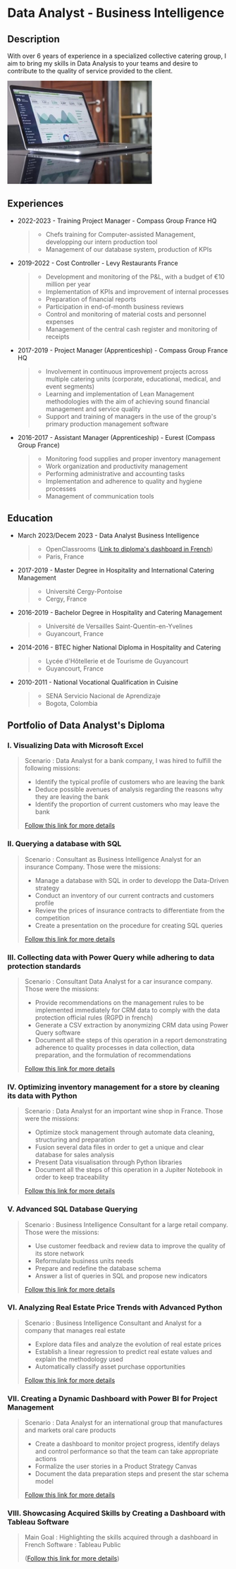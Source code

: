 # Data Analyst - Business Intelligence
## Description
With over 6 years of experience in a specialized collective catering group, I aim to bring my skills in Data Analysis to your teams and desire to contribute to the quality of service provided to the client.

![picture1](/assets/Data_picture_2.jpg)

## Experiences

* 2022-2023 - Training Project Manager - Compass Group France HQ
  > - Chefs training for Computer-assisted Management, developping our intern production tool
  > - Management of our database system, production of KPIs
* 2019-2022 - Cost Controller - Levy Restaurants France
  > - Development and monitoring of the P&L, with a budget of €10 million per year
  > - Implementation of KPIs and improvement of internal processes
  > - Preparation of financial reports
  > - Participation in end-of-month business reviews
  > - Control and monitoring of material costs and personnel expenses
  > - Management of the central cash register and monitoring of receipts
* 2017-2019 - Project Manager (Apprenticeship) - Compass Group France HQ
  > - Involvement in continuous improvement projects across multiple catering units (corporate, educational, medical, and event segments)
  > - Learning and implementation of Lean Management methodologies with the aim of achieving sound financial management and service quality
  > - Support and training of managers in the use of the group's primary production management software
* 2016-2017 - Assistant Manager (Apprenticeship) - Eurest (Compass Group France)
  > - Monitoring food supplies and proper inventory management
  > - Work organization and productivity management
  > - Performing administrative and accounting tasks
  > - Implementation and adherence to quality and hygiene processes
  > - Management of communication tools

## Education

* March 2023/Decem 2023 - Data Analyst Business Intelligence
  > - OpenClassrooms ([Link to diploma's dashboard in French](https://public.tableau.com/app/profile/ivan.cordoba/viz/DataAnalyst-Tableaudeborddelaformation/Tableaudebord#1))
  > - Paris, France
  
* 2017-2019 - Master Degree in Hospitality and International Catering Management
  > - Université Cergy-Pontoise
  > - Cergy, France

* 2016-2019 - Bachelor Degree in Hospitality and Catering Management
  > - Université de Versailles Saint-Quentin-en-Yvelines
  > - Guyancourt, France

* 2014-2016 - BTEC higher National Diploma in Hospitality and Catering
  > - Lycée d'Hôtellerie et de Tourisme de Guyancourt
  > - Guyancourt, France

* 2010-2011 - National Vocational Qualification in Cuisine
  > - SENA Servicio Nacional de Aprendizaje
  > - Bogota, Colombia
    

## Portfolio of Data Analyst's Diploma

### I. Visualizing Data with Microsoft Excel
  > Scenario : Data Analyst for a bank company, I was hired to fulfill the following missions:
  > - Identify the typical profile of customers who are leaving the bank
  > - Deduce possible avenues of analysis regarding the reasons why they are leaving the bank
  > - Identify the proportion of current customers who may leave the bank
  > 
  > [Follow this link for more details](https://ivancor93.github.io/Projects/Project_1_folder/Project_1)
  
### II. Querying a database with SQL
  >  Scenario : Consultant as Business Intelligence Analyst for an insurance Company. Those were the missions:
  >  - Manage a database with SQL in order to developp the Data-Driven strategy
  >  - Conduct an inventory of our current contracts and customers profile
  >  - Review the prices of insurance contracts to differentiate from the competition
  >  - Create a presentation on the procedure for creating SQL queries
  >    
  > [Follow this link for more details](https://ivancor93.github.io/Projects/Project_2_folder/Project_2)
 
### III. Collecting data with Power Query while adhering to data protection standards
  >  Scenario : Consultant Data Analyst for a car insurance company. Those were the missions:
  >  - Provide recommendations on the management rules to be implemented immediately for CRM data to comply with the data protection official rules (RGPD in french)
  >  - Generate a CSV extraction by anonymizing CRM data using Power Query software
  >  - Document all the steps of this operation in a report demonstrating adherence to quality processes in data collection, data preparation, and the formulation of recommendations
  >
  > [Follow this link for more details](https://ivancor93.github.io/Projects/Project_3_folder/Project_3)
 
### IV. Optimizing inventory management for a store by cleaning its data with Python
  >  Scenario : Data Analyst for an important wine shop in France. Those were the missions:
  >  - Optimize stock management through automate data cleaning, structuring and preparation
  >  - Fusion several data files in order to get a unique and clear database for sales analysis
  >  - Present Data visualisation through Python libraries
  >  - Document all the steps of this operation in a Jupiter Notebook in order to keep traceability
  > 
  > [Follow this link for more details](https://ivancor93.github.io/Projects/Project_4_folder/Project_4)
 
### V. Advanced SQL Database Querying
  >  Scenario : Business Intelligence Consultant for a large retail company. Those were the missions:
  >  - Use customer feedback and review data to improve the quality of its store network
  >  - Reformulate business units needs
  >  - Prepare and redefine the database schema
  >  - Answer a list of queries in SQL and propose new indicators
  > 
  > [Follow this link for more details](https://ivancor93.github.io/Projects/Project_5_folder/Project_5)

### VI. Analyzing Real Estate Price Trends with Advanced Python
  >  Scenario : Business Intelligence Consultant and Analyst for a company that manages real estate
  >  - Explore data files and analyze the evolution of real estate prices
  >  - Establish a linear regression to predict real estate values and explain the methodology used
  >  - Automatically classify asset purchase opportunities
  > 
  > [Follow this link for more details](https://ivancor93.github.io/Projects/Project_6_folder/Project_6)

### VII. Creating a Dynamic Dashboard with Power BI for Project Management
  >  Scenario : Data Analyst for an international group that manufactures and markets oral care products
  >  - Create a dashboard to monitor project progress, identify delays and control performance so that the team can take appropriate actions
  >  - Formalize the user stories in a Product Strategy Canvas
  >  - Document the data preparation steps and present the star schema model
  > 
  > [Follow this link for more details](https://ivancor93.github.io/Projects/Project_7_folder/Project_7)

### VIII. Showcasing Acquired Skills by Creating a Dashboard with Tableau Software
  > Main Goal : Highlighting the skills acquired through a dashboard in French
  > Software : Tableau Public
  >
  > ([Follow this link for more details](https://public.tableau.com/app/profile/ivan.cordoba/viz/DataAnalyst-Tableaudeborddelaformation/Tableaudebord#1))  
